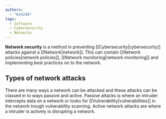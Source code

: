 ```yaml
---
authors:
  - "0x4248"
tags:
  - Software
  - Cybersecurity
  - Networks
---
```

**Network security** is a method in preventing [[Cybersecurity|cybersecurity]] attacks against a [[Network|network]]. This can contain [[Network policies|network policies]], [[Network monitoring|network monitoring]] and implementing best practices on to the network.

## Types of network attacks
There are many ways a network can be attacked and these attacks can be classed in to ways passive and active. Passive attacks is where an intruder intercepts data on a network or looks for [[Vulnerability|vulnerabilities]] in the network trough vulnerability scanning. Active network attacks are where a intruder is actively is disrupting a network.
